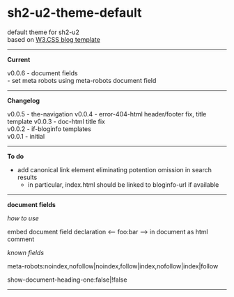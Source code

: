 # sh2-u2-theme-default

default theme for sh2-u2  
based on [W3.CSS blog template](https://www.w3schools.com/w3css/tryw3css_templates_blog.htm)

---

**Current**

v0.0.6 - document fields <!-- 2017/08/04  8:59 -->  
\- set meta robots using meta-robots document field

---

**Changelog**

v0.0.5 - the-navigation <!-- 2017/08/03  8:49 -->
v0.0.4 - error-404-html header/footer fix, title template
v0.0.3 - doc-html title fix  
v0.0.2 - if-bloginfo templates   
v0.0.1 - initial 

---

**To do**

- add canonical link element eliminating potention omission in search results
  + in particular, index.html should be linked to bloginfo-url if available

---

**document fields**

*how to use*

embed document field declaration &lt;-- foo:bar --&gt; in document as html comment

*known fields*

meta-robots:noindex,nofollow|noindex,follow|index,nofollow|index|follow

show-document-heading-one:false|!false

---
